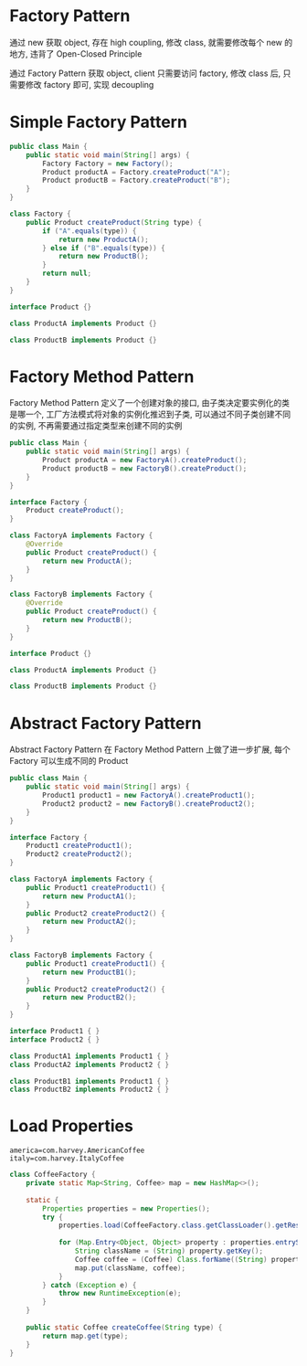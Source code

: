 # Factory Pattern

通过 new 获取 object, 存在 high coupling, 修改 class, 就需要修改每个 new 的地方, 违背了 Open-Closed Principle

通过 Factory Pattern 获取 object, client 只需要访问 factory, 修改 class 后, 只需要修改 factory 即可, 实现 decoupling

# Simple Factory Pattern

```java
public class Main {
    public static void main(String[] args) {
        Factory Factory = new Factory();
        Product productA = Factory.createProduct("A");
        Product productB = Factory.createProduct("B");
    }
}

class Factory {
    public Product createProduct(String type) {
        if ("A".equals(type)) {
            return new ProductA();
        } else if ("B".equals(type)) {
            return new ProductB();
        }
        return null;
    }
}

interface Product {}

class ProductA implements Product {}

class ProductB implements Product {}
```

# Factory Method Pattern

Factory Method Pattern 定义了一个创建对象的接口, 由子类决定要实例化的类是哪一个, 工厂方法模式将对象的实例化推迟到子类, 可以通过不同子类创建不同的实例, 不再需要通过指定类型来创建不同的实例

```java
public class Main {
    public static void main(String[] args) {
        Product productA = new FactoryA().createProduct();
        Product productB = new FactoryB().createProduct();
    }
}

interface Factory {
    Product createProduct();
}

class FactoryA implements Factory {
    @Override
    public Product createProduct() {
        return new ProductA();
    }
}

class FactoryB implements Factory {
    @Override
    public Product createProduct() {
        return new ProductB();
    }
}

interface Product {}

class ProductA implements Product {}

class ProductB implements Product {}
```

# Abstract Factory Pattern

Abstract Factory Pattern 在 Factory Method Pattern 上做了进一步扩展, 每个 Factory 可以生成不同的 Product

```java
public class Main {
    public static void main(String[] args) {
        Product1 product1 = new FactoryA().createProduct1();
        Product2 product2 = new FactoryB().createProduct2();
    }
}

interface Factory {
    Product1 createProduct1();
    Product2 createProduct2();
}

class FactoryA implements Factory {
    public Product1 createProduct1() {
        return new ProductA1();
    }
    public Product2 createProduct2() {
        return new ProductA2();
    }
}

class FactoryB implements Factory {
    public Product1 createProduct1() {
        return new ProductB1();
    }
    public Product2 createProduct2() {
        return new ProductB2();
    }
}

interface Product1 { }
interface Product2 { }

class ProductA1 implements Product1 { }
class ProductA2 implements Product2 { }

class ProductB1 implements Product1 { }
class ProductB2 implements Product2 { }
```

# Load Properties

```properties
america=com.harvey.AmericanCoffee
italy=com.harvey.ItalyCoffee
```

```java
class CoffeeFactory {
    private static Map<String, Coffee> map = new HashMap<>();
    
    static {
        Properties properties = new Properties();
        try {
            properties.load(CoffeeFactory.class.getClassLoader().getResourceAsStream("application.properties"));
            
            for (Map.Entry<Object, Object> property : properties.entrySet()) {
                String className = (String) property.getKey();
                Coffee coffee = (Coffee) Class.forName((String) property.getValue()).getDeclaredConstructor().newInstance();
                map.put(className, coffee);
            }
        } catch (Exception e) {
            throw new RuntimeException(e);
        }
    }
    
    public static Coffee createCoffee(String type) {
        return map.get(type);
    }
}
```